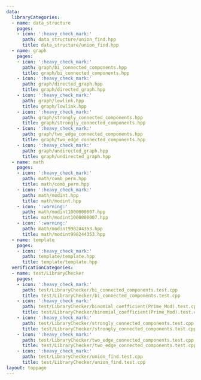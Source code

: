 ```yaml
---
data:
  libraryCategories:
  - name: data_structure
    pages:
    - icon: ':heavy_check_mark:'
      path: data_structure/union_find.hpp
      title: data_structure/union_find.hpp
  - name: graph
    pages:
    - icon: ':heavy_check_mark:'
      path: graph/bi_connected_components.hpp
      title: graph/bi_connected_components.hpp
    - icon: ':heavy_check_mark:'
      path: graph/directed_graph.hpp
      title: graph/directed_graph.hpp
    - icon: ':heavy_check_mark:'
      path: graph/lowlink.hpp
      title: graph/lowlink.hpp
    - icon: ':heavy_check_mark:'
      path: graph/strongly_connected_components.hpp
      title: graph/strongly_connected_components.hpp
    - icon: ':heavy_check_mark:'
      path: graph/two_edge_connected_components.hpp
      title: graph/two_edge_connected_components.hpp
    - icon: ':heavy_check_mark:'
      path: graph/undirected_graph.hpp
      title: graph/undirected_graph.hpp
  - name: math
    pages:
    - icon: ':heavy_check_mark:'
      path: math/comb_perm.hpp
      title: math/comb_perm.hpp
    - icon: ':heavy_check_mark:'
      path: math/modint.hpp
      title: math/modint.hpp
    - icon: ':warning:'
      path: math/modint1000000007.hpp
      title: math/modint1000000007.hpp
    - icon: ':warning:'
      path: math/modint998244353.hpp
      title: math/modint998244353.hpp
  - name: template
    pages:
    - icon: ':heavy_check_mark:'
      path: template/template.hpp
      title: template/template.hpp
  verificationCategories:
  - name: test/LibraryChecker
    pages:
    - icon: ':heavy_check_mark:'
      path: test/LibraryChecker/bi_connected_components.test.cpp
      title: test/LibraryChecker/bi_connected_components.test.cpp
    - icon: ':heavy_check_mark:'
      path: test/LibraryChecker/binomial_coefficient(Prime_Mod).test.cpp
      title: test/LibraryChecker/binomial_coefficient(Prime_Mod).test.cpp
    - icon: ':heavy_check_mark:'
      path: test/LibraryChecker/strongly_connected_components.test.cpp
      title: test/LibraryChecker/strongly_connected_components.test.cpp
    - icon: ':heavy_check_mark:'
      path: test/LibraryChecker/two_edge_connected_components.test.cpp
      title: test/LibraryChecker/two_edge_connected_components.test.cpp
    - icon: ':heavy_check_mark:'
      path: test/LibraryChecker/union_find.test.cpp
      title: test/LibraryChecker/union_find.test.cpp
layout: toppage
---
```


